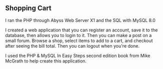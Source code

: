 ## Shopping Cart

I ran the PHP through Abyss Web Server X1 and the SQL with MySQL 8.0

I created a web application that you can register an account, save it to the database, then allows you to login to it.
Then you can make a post on a small forum. Browse a shop, select items to add to a cart, and checkout after
seeing the bill total. Then you can logout when you're done.

I used the PHP & MySQL In Easy Steps second edition book from Mike McGrath to help create this application.
